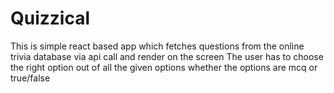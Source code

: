 # Quizzical
This is simple react based app which fetches questions from the online trivia database via api call and render on the screen
The user has to choose the right option out of all the given options
whether the options are mcq or true/false
